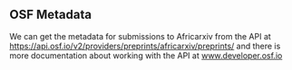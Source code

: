 ## OSF Metadata
We can get the metadata for submissions to Africarxiv from the API at https://api.osf.io/v2/providers/preprints/africarxiv/preprints/ and there is more documentation about working with the API at www.developer.osf.io
